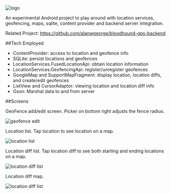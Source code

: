 ![logo](bloodhound/src/main/res/drawable-hdpi/dog.png?raw=true  "Logo")

An experimental Android project to play around with location services, geofencing, maps, sqlite, content provider and backend server integration.

Related Project: https://github.com/alanwgeorge/bloodhound-gps-backend

##Tech Employed
* ContentProvider: access to location and geofence info
* SQLite: persist locations and geofences
* LocationServices.FusedLocationApi: obtain location information
* LocationServices.GeofencingApi: register/unregister geofences
* GoogleMap and SupportMapFragment: display location, location diffs, and create/edit geofences
* ListView and CursorAdaptor: viewing location and location diff info
* Gson: Marshal data to and from server

##Screens

GeoFence add/edit screen.  Picker on bottom right adjusts the fence radius.

![geofence edit](screenshots/GeoFenceEdit.png?raw=true  "GeoFence add/edit screen.  Picker on bottom right adjusts the fence radius.")

Location list.  Tap location to see location on a map.

![location list](screenshots/LocationList.png?raw=true  "Location list.  Tap location to see location on a map.")

Location diff list.  Tap location diff to see both starting and ending locations on a map.

![location diff list](screenshots/LocationDiffList.png?raw=true  "Location diff list.  Tap location diff to see both starting and ending locations on a map.")

Location diff map.

![location diff list](screenshots/LocationDiffMap.png?raw=true  "Location diff map.")

